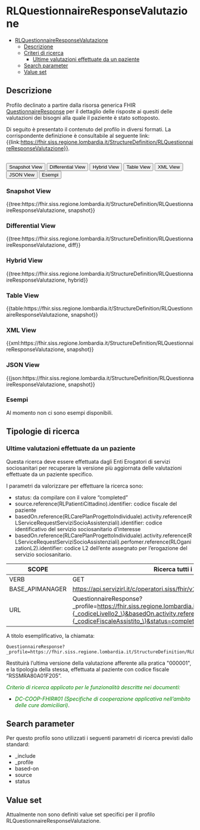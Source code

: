 # RLQuestionnaireResponseValutazione

- [RLQuestionnaireResponseValutazione](#rlquestionnaireresponsevalutazione)
  - [Descrizione](#descrizione)
  - [Criteri di ricerca](#criteri-di-ricerca)
    - [Ultime valutazioni effettuate da un paziente](#ultime-valutazioni-effettuate-da-un-paziente)
  - [Search parameter](#search-parameter)
  - [Value set](#value-set)


## Descrizione
Profilo declinato a partire dalla risorsa generica FHIR [QuestionnaireResponse](http://hl7.org/fhir/R4/questionnaireresponse.html) per il dettaglio delle risposte ai quesiti delle valutazioni dei bisogni alla quale il paziente è stato sottoposto.

Di seguito è presentato il contenuto del profilo in diversi formati. La corrispondente definizione è consultabile al seguente link: {{link:https://fhir.siss.regione.lombardia.it/StructureDefinition/RLQuestionnaireResponseValutazione}}.

<br>
<div class="tab">
 <button class="tablinks active" onclick="openTab(event, 'Snapshot View')">Snapshot View</button>
  <button class="tablinks" onclick="openTab(event, 'Differential View')">Differential View</button>
  <button class="tablinks" onclick="openTab(event, 'Hybrid View')">Hybrid View</button>
   <button class="tablinks" onclick="openTab(event, 'Table View')">Table View</button>
   <button class="tablinks" onclick="openTab(event, 'XML View')">XML View</button>
  <button class="tablinks" onclick="openTab(event, 'JSON View')">JSON View</button>
  <button class="tablinks" onclick="openTab(event, 'Esempi')">Esempi</button>
</div>

<div id="Snapshot View" class="tabcontent" style="display:block">
  <h3>Snapshot View</h3>
{{tree:https://fhir.siss.regione.lombardia.it/StructureDefinition/RLQuestionnaireResponseValutazione, snapshot}}
</div>

<div id="Differential View" class="tabcontent">
  <h3>Differential View</h3>
{{tree:https://fhir.siss.regione.lombardia.it/StructureDefinition/RLQuestionnaireResponseValutazione, diff}}
</div>

<div id="Hybrid View" class="tabcontent">
  <h3>Hybrid View</h3>
{{tree:https://fhir.siss.regione.lombardia.it/StructureDefinition/RLQuestionnaireResponseValutazione, hybrid}}
</div>

<div id="Table View" class="tabcontent">
  <h3>Table View</h3>
{{table:https://fhir.siss.regione.lombardia.it/StructureDefinition/RLQuestionnaireResponseValutazione, snapshot}}
</div>

<div id="XML View" class="tabcontent">
  <h3>XML View</h3>
{{xml:https://fhir.siss.regione.lombardia.it/StructureDefinition/RLQuestionnaireResponseValutazione, snapshot}}
</div>

<div id="JSON View" class="tabcontent">
  <h3>JSON View</h3>
{{json:https://fhir.siss.regione.lombardia.it/StructureDefinition/RLQuestionnaireResponseValutazione, snapshot}}
</div>

<div id="Esempi" class="tabcontent">
  <h3>Esempi</h3>
Al momento non ci sono esempi disponibili. 
<br>
</div>

<!-- ===================================================FINE SEZIONE=================================================== -->

## Tipologie di ricerca

### Ultime valutazioni effettuate da un paziente

Questa ricerca deve essere effettuata dagli Enti Erogatori di servizi sociosanitari per recuperare la versione più aggiornata delle valutazioni effettuate da un paziente specifico.

I parametri da valorizzare per effettuare la ricerca sono:
-	status: da compilare con il valore “completed” 
-	source.reference(RLPatientiCittadino).identifier: codice fiscale del paziente 
-	basedOn.reference(RLCarePlanProgettoIndividuale).activity.reference(RLServiceRequestServiziSocioAssistenziali).identifier: codice identificativo del servizio sociosanitario d’interesse
-	basedOn.reference(RLCarePlanProgettoIndividuale).activity.reference(RLServiceRequestServiziSocioAssistenziali).perfomer.reference(RLOganizationL2).identifier: codice L2 dell’ente assegnato per l’erogazione del servizio sociosanitario.


|     SCOPE    |Ricerca tutti i profili RLQuestionnaireResponseValutazione in stato completato che si riferiscono ad un determinato paziente (RLPatientCittadino)|
|---|---|
| VERB | GET |
| BASE_APIMANAGER | https://api.servizirl.it/c/operatori.siss/fhir/v1.0.0/npri |
| URL | QuestionnaireResponse?_profile=https://fhir.siss.regione.lombardia.it/StructureDefinition/RLQuestionnaireResponseValutazione&basedOn.activity.reference.code.coding.code=CDOM&basedOn.activity.reference.performer.identifier=\{_codiceLivello2_\}&basedOn.activity.reference.identifier=\{_numeroPratica_\}&source.identifier=\{_codiceFiscaleAssistito_\}&status=completed&_include=QuestionnaireResponse:questionnaire&_include=QuestionnaireResponse:extension.esitoValutazione |

A titolo esemplificativo, la chiamata: 

    QuestionnaireResponse?_profile=https://fhir.siss.regione.lombardia.it/StructureDefinition/RLQuestionnaireResponseValutazione&basedOn:CarePlan.activity.reference.code.coding.code=CDOM&basedOn:CarePlan.activity.reference.performer.identifier=03014300&basedOn.activity.reference.identifier=000001&source.identifier=RSSMRA80A01F205&status=completed&_include=QuestionnaireResponse:questionnaire&_include=QuestionnaireResponse:extension.esitoValutazione

Restituirà l’ultima versione della valutazione afferente alla pratica "000001", e la tipologia della stessa, effettuata al paziente con codice fiscale “RSSMRA80A01F205”.

<em><font style="color:green">
_Criterio di ricerca applicato per le funzionalità descritte nei documenti:_
- _DC-COOP-FHIR#01 (Specifiche di cooperazione applicativa nell’ambito delle cure domiciliari)_</font></em>.
<!-- ===================================================FINE SEZIONE=================================================== -->

## Search parameter
Per questo profilo sono utilizzati i seguenti parametri di ricerca previsti dallo standard: 
- _include
- _profile
- based-on
- source
- status

<!-- ===================================================FINE SEZIONE=================================================== -->

## Value set

Attualmente non sono definiti value set specifici per il profilo RLQuestionnaireResponseValutazione.